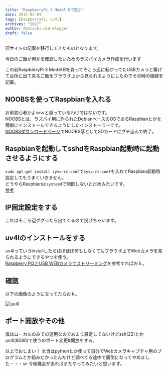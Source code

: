 ```yaml
---
title: "RaspberryPi 3 Model Bで遊ぶ"
date: 2017-02-01
tags: [RaspberryPi, uv4l]
archives: "2017"
author: Amatsuki-old-Blogger
draft: false
---
```

<div class="notification">
旧サイトの記事を移行してきたものとなります。
</div>

今日のご飯が何かを確認したいためのラズパイカメラ作成を行います

この前RaspberryPi 3 Model Bを買ってそこら辺に転がってたUSBカメラと繋げて台所に出て来るご飯をブラウザ上から見られるようにしたのでその時の経緯を記載。

## NOOBSを使ってRaspbianを入れる
お前初心者かよｗｗと煽っているわけではないです。  
NOOBSとは、ラズパイ用に作られたDebianベースのOSであるRaspbianとかを簡単にインストールできるようにしたインストーラーです。  
[NOOBSダウンロードページ](https://www.raspberrypi.org/downloads/noobs/)でNOOBS落としてSDカードにブチ込んで終了。

## Raspbianを起動してsshdをRaspbian起動時に起動させるようにする
`sudo apt-get install sysv-rc-conf`で`sysv-rc-conf`を入れてRaspbian起動時設定してもうまくいきません。  
どうやらRaspbianは`systemd`で制御しないとだめみたいです。  
[参考](https://teratail.com/questions/62910)

## IP固定設定をする
これはそこら辺ググったら出てくるので投げちゃいます。

## uv4lのインストールをする
uv4lっていうinstallしたらほぼほぼ何もしなくてもブラウザ上でWebカメラを見られるようにできるやつを使う。  
[Raspberry Pi3とUSB WEBカメラでストリーミング](https://qiita.com/sp_ice/items/7f15e262fffd69d3375c)を参考すればおｋ。

## 確認
以下の画像のようになってたらおｋ。

![uv4l](/resources/create-live-camera-by-raspberrypi-model-b/uv4l-homepage.png)

## ポート開放やその他
僕はローカルのみでの運用なのであまり設定してないけどssh(22)とかuv4l(8090)で使うのポート変更&開放をする。

以上でおしまい！
本当はpythonとか使って自分でWebカメラキャプチャ用のプログラムとか組みたかったんだけど調べてる途中で面倒になってやめました・・・ｗ
今後機会があればまたやってみたいと思います。